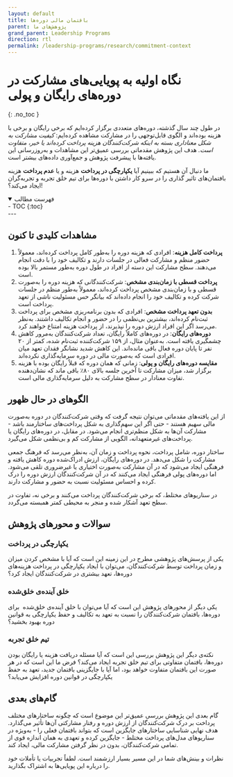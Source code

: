 ```yaml
---
layout: default
title: بافتمان مالی دوره‌ها
parent: پژوهش‌های ما
grand_parent: Leadership Programs
direction: rtl
permalink: /leadership-programs/research/commitment-context
---
```


# نگاه اولیه به پویایی‌های مشارکت در دوره‌های رایگان و پولی
{: .no_toc }

در طول چند سال گذشته، دوره‌های متعددی برگزار کرده‌ایم که برخی رایگان و برخی با هزینه بوده‌اند و الگوی قابل‌توجهی را در مشارکت مشاهده کرده‌ایم: _کیفیت مشارکت به شکل معناداری بسته به اینکه شرکت‌کنندگان هزینه پرداخت کرده‌اند یا خیر، متفاوت است._ هدف این پژوهش مقدماتی بررسی عمیق‌تر این مشاهدات و به‌روزرسانی این یافته‌ها با پیشرفت پژوهش و جمع‌آوری داده‌های بیشتر است.

ما دنبال آن هستیم که ببینیم آیا **یکپارچگی در پرداخت** هزینه و یا **عدم پرداخت** هزینه بافتمان‌های تاثیر گذاری را در سرو کار داشتن با دوره‌ها برای تیم خلق تجربه و تجربه‌گران ایجاد می‌کند؟!

<details open markdown="block">
  <summary>فهرست مطالب</summary>
  - TOC
  {:toc}
</details>
---

## مشاهدات کلیدی تا کنون

1. **پرداخت کامل هزینه**: افرادی که هزینه دوره را به‌طور کامل پرداخت کرده‌اند، معمولاً حضور منظم و مشارکت فعالی در جلسات دارند و تکالیف خود را با دقت انجام می‌دهند. سطح مشارکت این دسته از افراد در طول دوره به‌طور مستمر بالا بوده است.
2. **پرداخت قسطی با زمان‌بندی مشخص**: شرکت‌کنندگانی که هزینه دوره را به‌صورت قسطی و با زمان‌بندی مشخص پرداخت کرده‌اند، معمولاً به‌طور منظم در جلسات شرکت کرده و تکالیف خود را انجام داده‌اند که بیانگر حس مسئولیت ناشی از تعهد پرداخت است.
3. **بدون تعهد پرداخت مشخص**: افرادی که بدون برنامه‌ریزی مشخص برای پرداخت ثبت‌نام کرده‌اند، بیشترین بی‌نظمی را در حضور و انجام تکالیف داشتند. به‌نظر می‌رسد اگر این افراد ارزش دوره را نپذیرند، از پرداخت هزینه امتناع خواهند کرد.
4. **دوره‌های رایگان**: در دوره‌های کاملاً رایگان، تعداد شرکت‌کنندگان به‌مرور کاهش چشمگیری یافته است. به‌عنوان مثال، از ۱۵۹ شرکت‌کننده ثبت‌نام شده، کمتر از ۲۰ نفر تا پایان دوره فعال باقی مانده‌اند. این کاهش شدید نشانگر فقدان تعهد میان افرادی است که به‌صورت مالی در دوره سرمایه‌گذاری نکرده‌اند.
5. **مقایسه دوره‌های رایگان و پولی**: زمانی که همان دوره که قبلاً رایگان بوده با هزینه برگزار شد، میزان مشارکت تا آخرین جلسه بالای ۸۰٪ باقی ماند که نشان‌دهنده تفاوت معنادار در سطح مشارکت به دلیل سرمایه‌گذاری مالی است.

## الگوهای در حال ظهور
از این یافته‌های مقدماتی می‌توان نتیجه گرفت که وقتی شرکت‌کنندگان در دوره به‌صورت مالی سهیم هستند - حتی اگر این سهم‌گذاری به شکل پرداخت‌های ساختارمند باشد - مشارکت آن‌ها به شکل منظم‌تری انجام می‌شود. در مقابل، در دوره‌های رایگان یا پرداخت‌های غیرمتعهدانه، الگویی از مشارکت کم و بی‌نظمی شکل می‌گیرد.

ساختار دوره، شامل پرداخت، نحوه پرداخت و زمان آن، به‌نظر می‌رسد که فرهنگ جمعی مشارکت را شکل می‌دهد. در دوره‌های رایگان، ارزش ادراک‌شده دوره کاهش یافته و فرهنگی ایجاد می‌شود که در آن مشارکت به‌صورت اختیاری یا غیرضروری تلقی می‌شود. اما دوره‌های پولی فرهنگی ایجاد می‌کنند که در آن شرکت‌کنندگان ارزش دوره را درک کرده و احساس مسئولیت نسبت به حضور و مشارکت دارند.

در سناریوهای مختلط، که برخی شرکت‌کنندگان پرداخت می‌کنند و برخی نه، تفاوت در سطح تعهد آشکار شده و منجر به محیطی کمتر همبسته می‌گردد.

## سوالات و محور‌های پژوهش

### یکپارچگی در پرداخت
یکی از پرسش‌های پژوهشی مطرح در این زمینه این است که آیا با مشخص کردن میزان و زمان پرداخت توسط شرکت‌کنندگان، می‌توان با ایجاد یکپارچگی در پرداخت هزینه‌های دوره‌ها، تعهد بیشتری در شرکت‌کنندگان ایجاد کرد؟

### خلق آینده‌ی خلق‌شده
یکی دیگر از محورهای پژوهش این است که آیا می‌توان با خلق آینده‌‌‌ی خلق‌شده  برای دوره‌ها، بافتمان شرکت‌کنندگان را نسبت به تعهد به تکالیف و حفظ یکپارچگی به قوانین دوره بهبود بخشید؟

### تیم خلق تجربه
نکته‌ی دیگر این پژوهش بررسی این است که آیا مسئله دریافت هزینه یا رایگان بودن دوره‌ها، بافتمان متفاوتی برای تیم خلق تجربه ایجاد می‌کند؟ فرض ما این است که در هر صورت این بافتمان متفاوت خواهد بود، اما آیا با جایگزینی بافتمان جدید، تعهد به حفظ یکپارچگی در قوانین دوره افزایش می‌یابد؟

## گام‌های بعدی
گام بعدی این پژوهش بررسی عمیق‌تر این موضوع است که چگونه ساختارهای مختلف پرداخت بر درک شرکت‌کنندگان از ارزش دوره و رفتار مشارکتی آن‌ها تأثیر می‌گذارد. هدف نهایی شناسایی ساختارهای جایگزین است که بتواند بافتمان فعلی را - به‌ویژه در سناریوهای مدل‌های پرداخت مختلط - جایگزین کرده و تعهدی به همان اندازه قوی از تمامی شرکت‌کنندگان، بدون در نظر گرفتن مشارکت مالی، ایجاد کند.

نظرات و بینش‌های شما در این مسیر بسیار ارزشمند است. لطفاً تجربیات یا تأملات خود را درباره این پویایی‌ها به اشتراک بگذارید.

